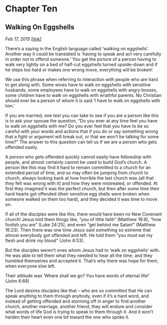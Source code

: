 # Chapter Ten
## Walking On Eggshells
*Feb 17, 2015*
[[link](https://nccf.church/Blog.aspx?BlogID=26)] 

There’s a saying in the English language called ‘walking on eggshells’. Another way it could be translated is ‘having to speak and act very carefully in order not to offend someone.’ You get the picture of a person having to walk very lightly on a bed of half-cut eggshells turned upside-down and if he steps too hard or makes one wrong move, everything will be broken!

We use this phrase when referring to interaction with people who are hard to get along with. Some wives have to walk on eggshells with sensitive husbands, some employees have to walk on eggshells with angry bosses, some children have to walk on eggshells with wrathful parents. No Christian should ever be a person of whom it is said ‘I have to walk on eggshells with him.’

If you are married, one test you can take to see if you are a person like this is to ask your spouse the question, “Do you ever at any time feel you have to walk on eggshells with me? Do you ever feel that you have to be so careful with your words and actions that if you do or say something wrong that a fight or argument will break out, or that we won’t be talking for some time?” The answer to this question can tell us if we are a person who gets offended easily.

A person who gets offended quickly cannot easily have fellowship with people, and almost certainly cannot be used to build God’s church. A person like this may find it hard to remain committed to a church for an extended period of time, and so may often be jumping from church to church, always looking back at how horrible the last church was (all that they felt was wrong with it) and how they were mistreated, or offended. At first they imagined it was the perfect church, but then after some time their hard hearts got offended (their sensitive egg shells were broken when someone walked on them too hard), and they decided it was time to move on.

If all of the disciples were like this, there would have been no New Covenant church! Jesus told them things like, “you of little faith” (Matthew 16:8), “how foolish you are” (Luke 24:25), and even “get behind me Satan!” (Matthew 16:23). Then there was one time Jesus said something so extreme that almost everybody got offended and left. He told them “you must eat my flesh and drink my blood” (John 6:53).

But the disciples weren’t ones whom Jesus had to ‘walk on eggshells’ with. He was able to tell them what they needed to hear all the time, and they humbled themselves and accepted it. That’s why there was hope for them, when everyone else left.

Their attitude was ‘Where shall we go? You have words of eternal life!’ (John 6:68)

The Lord desires disciples like that – who are so committed that He can speak anything to them through anybody, even if it’s a hard word, and instead of getting offended and storming off in anger to find another church, another marriage, another friend, they will endure and consider what words of life God is trying to speak to them through it. And it won’t harden their heart even one bit toward the one who spoke it.
